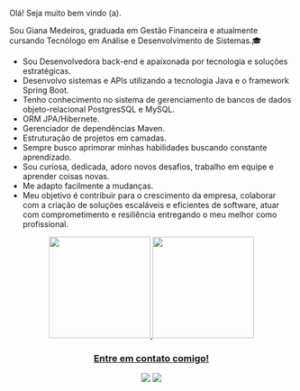 <p>Olá! Seja muito bem vindo (a).</p> 

<p>
    Sou Giana Medeiros, graduada em Gestão Financeira e atualmente cursando Tecnólogo em Análise e Desenvolvimento de Sistemas.🎓
</p>  
    
  
  - Sou Desenvolvedora back-end  e apaixonada por tecnologia e soluções estratégicas.
  - Desenvolvo sistemas e APIs  utilizando a tecnologia Java e o framework Spring Boot.
  - Tenho conhecimento no sistema de gerenciamento de bancos de dados objeto-relacional PostgresSQL e MySQL.
  - ORM JPA/Hibernete.
  - Gerenciador de dependências Maven.
  - Estruturação de projetos em camadas.
  - Sempre busco aprimorar minhas habilidades buscando constante aprendizado.
  - Sou curiosa, dedicada, adoro novos desafios, trabalho em equipe e aprender coisas novas.
  - Me adapto facilmente a mudanças.
  - Meu objetivo é contribuir para o crescimento da empresa, colaborar com a criação de soluções escaláveis e eficientes de software, atuar com comprometimento e resiliência entregando o meu melhor como profissional.  
  
  

<div align="center">
  <a href="https://github.com/MedeirosGiana">
    <img height="180em" src="https://github-readme-stats.vercel.app/api?username=MedeirosGiana&show_icons=true&theme=onedark&include_all_commits=true&count_private=true" />
  <img height="180em" src="https://github-readme-stats.vercel.app/api/top-langs/?username=MedeirosGiana&layout=compact&langs_count=7&theme=onedark"/>  
   

### Entre em contato comigo!

  <a href = "mailto:gianamedeiros.00510@gmail.com"><img src="https://img.shields.io/badge/-Gmail-%23333?style=for-the-badge&logo=gmail&logoColor=white" target="_blank"></a>
  <a href="https://www.linkedin.com/in/giana-medeiros-57147a18b/" target="_blank"><img src="https://img.shields.io/badge/-LinkedIn-%230077B5?style=for-the-badge&logo=linkedin&logoColor=white" target="_blank"></a> 
 
    
   




 

